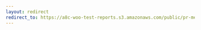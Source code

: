 ```yaml
---
layout: redirect
redirect_to: https://a8c-woo-test-reports.s3.amazonaws.com/public/pr-merge/44763/api/index.html
---
```

